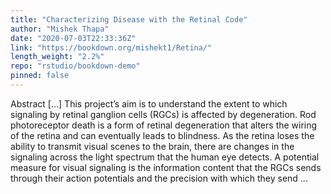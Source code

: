 ```yaml
---
title: "Characterizing Disease with the Retinal Code"
author: "Mishek Thapa"
date: "2020-07-03T22:33:36Z"
link: "https://bookdown.org/mishekt1/Retina/"
length_weight: "2.2%"
repo: "rstudio/bookdown-demo"
pinned: false
---
```


Abstract [...] This project’s aim is to understand the extent to which signaling by retinal ganglion cells (RGCs) is affected by degeneration. Rod photoreceptor death is a form of retinal degeneration that alters the wiring of the retina and can eventually leads to blindness. As the retina loses the ability to transmit visual scenes to the brain, there are changes in the signaling across the light spectrum that the human eye detects. A potential measure for visual signaling is the information content that the RGCs sends through their action potentials and the precision with which they send ...
